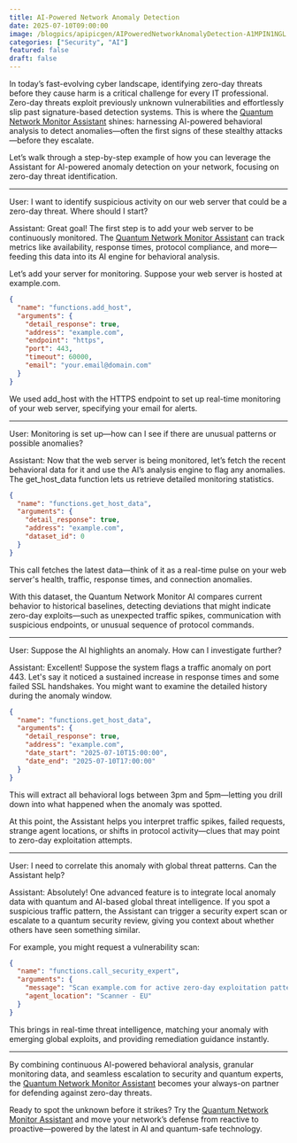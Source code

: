 ```yaml
---
title: AI-Powered Network Anomaly Detection
date: 2025-07-10T09:00:00
image: /blogpics/apipicgen/AIPoweredNetworkAnomalyDetection-A1MPIN1NGL.jpg
categories: ["Security", "AI"]
featured: false
draft: false
---
```

In today’s fast-evolving cyber landscape, identifying zero-day threats before they cause harm is a critical challenge for every IT professional. Zero-day threats exploit previously unknown vulnerabilities and effortlessly slip past signature-based detection systems. This is where the [Quantum Network Monitor Assistant](https://readyforquantum.com/?assistant=open) shines: harnessing AI-powered behavioral analysis to detect anomalies—often the first signs of these stealthy attacks—before they escalate.

Let’s walk through a step-by-step example of how you can leverage the Assistant for AI-powered anomaly detection on your network, focusing on zero-day threat identification.

---

User: I want to identify suspicious activity on our web server that could be a zero-day threat. Where should I start?

Assistant: Great goal! The first step is to add your web server to be continuously monitored. The [Quantum Network Monitor Assistant](https://readyforquantum.com/?assistant=open) can track metrics like availability, response times, protocol compliance, and more—feeding this data into its AI engine for behavioral analysis.

Let’s add your server for monitoring. Suppose your web server is hosted at example.com.

```json
{
  "name": "functions.add_host",
  "arguments": {
    "detail_response": true,
    "address": "example.com",
    "endpoint": "https",
    "port": 443,
    "timeout": 60000,
    "email": "your.email@domain.com"
  }
}
```
We used add_host with the HTTPS endpoint to set up real-time monitoring of your web server, specifying your email for alerts.

---

User: Monitoring is set up—how can I see if there are unusual patterns or possible anomalies?

Assistant: Now that the web server is being monitored, let’s fetch the recent behavioral data for it and use the AI’s analysis engine to flag any anomalies. The get_host_data function lets us retrieve detailed monitoring statistics.

```json
{
  "name": "functions.get_host_data",
  "arguments": {
    "detail_response": true,
    "address": "example.com",
    "dataset_id": 0
  }
}
```
This call fetches the latest data—think of it as a real-time pulse on your web server's health, traffic, response times, and connection anomalies.

With this dataset, the Quantum Network Monitor AI compares current behavior to historical baselines, detecting deviations that might indicate zero-day exploits—such as unexpected traffic spikes, communication with suspicious endpoints, or unusual sequence of protocol commands.

---

User: Suppose the AI highlights an anomaly. How can I investigate further?

Assistant: Excellent! Suppose the system flags a traffic anomaly on port 443. Let's say it noticed a sustained increase in response times and some failed SSL handshakes. You might want to examine the detailed history during the anomaly window.

```json
{
  "name": "functions.get_host_data",
  "arguments": {
    "detail_response": true,
    "address": "example.com",
    "date_start": "2025-07-10T15:00:00",
    "date_end": "2025-07-10T17:00:00"
  }
}
```
This will extract all behavioral logs between 3pm and 5pm—letting you drill down into what happened when the anomaly was spotted.

At this point, the Assistant helps you interpret traffic spikes, failed requests, strange agent locations, or shifts in protocol activity—clues that may point to zero-day exploitation attempts.

---

User: I need to correlate this anomaly with global threat patterns. Can the Assistant help?

Assistant: Absolutely! One advanced feature is to integrate local anomaly data with quantum and AI-based global threat intelligence. If you spot a suspicious traffic pattern, the Assistant can trigger a security expert scan or escalate to a quantum security review, giving you context about whether others have seen something similar.

For example, you might request a vulnerability scan:

```json
{
  "name": "functions.call_security_expert",
  "arguments": {
    "message": "Scan example.com for active zero-day exploitation patterns, including protocol anomalies detected at 2025-07-10T16:00. Correlate with global threat feeds. I am authorized.",
    "agent_location": "Scanner - EU"
  }
}
```
This brings in real-time threat intelligence, matching your anomaly with emerging global exploits, and providing remediation guidance instantly.

---

By combining continuous AI-powered behavioral analysis, granular monitoring data, and seamless escalation to security and quantum experts, the [Quantum Network Monitor Assistant](https://readyforquantum.com/?assistant=open) becomes your always-on partner for defending against zero-day threats.

Ready to spot the unknown before it strikes? Try the [Quantum Network Monitor Assistant](https://readyforquantum.com/?assistant=open) and move your network’s defense from reactive to proactive—powered by the latest in AI and quantum-safe technology.